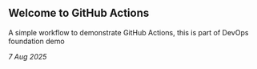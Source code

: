 ## Welcome to GitHub Actions

A simple workflow to demonstrate GitHub Actions, this is part of DevOps foundation demo

*7 Aug 2025*
